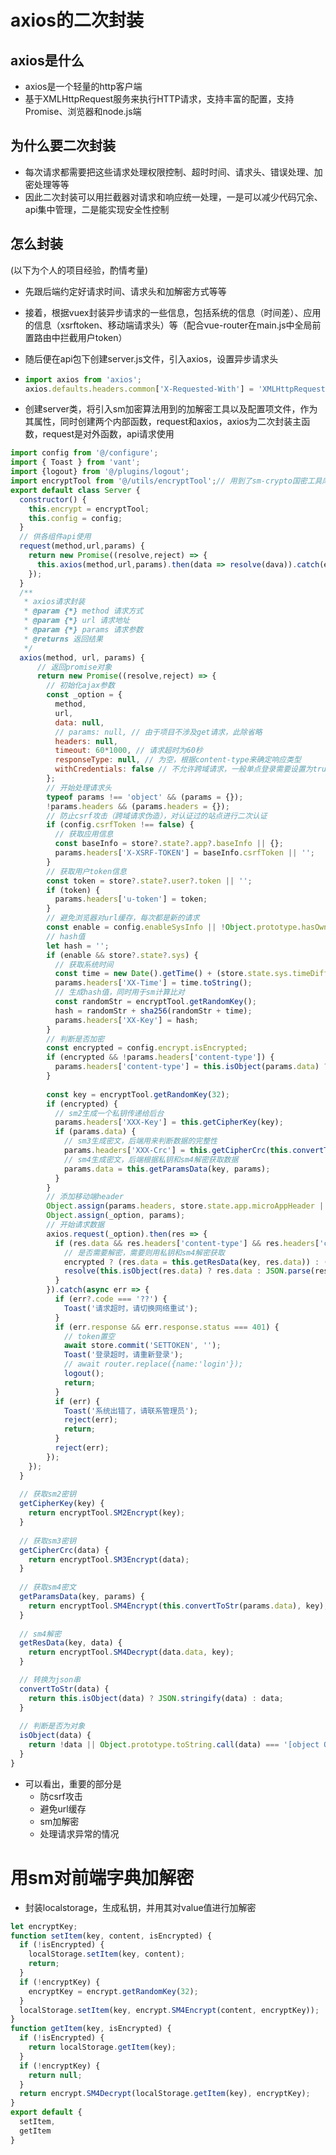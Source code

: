 # axios的二次封装

## axios是什么

- axios是一个轻量的http客户端
- 基于XMLHttpRequest服务来执行HTTP请求，支持丰富的配置，支持Promise、浏览器和node.js端

## 为什么要二次封装

- 每次请求都需要把这些请求处理权限控制、超时时间、请求头、错误处理、加密处理等等
- 因此二次封装可以用拦截器对请求和响应统一处理，一是可以减少代码冗余、api集中管理，二是能实现安全性控制

## 怎么封装

(以下为个人的项目经验，酌情考量)

- 先跟后端约定好请求时间、请求头和加解密方式等等

- 接着，根据vuex封装异步请求的一些信息，包括系统的信息（时间差）、应用的信息（xsrftoken、移动端请求头）等（配合vue-router在main.js中全局前置路由中拦截用户token）

- 随后便在api包下创建server.js文件，引入axios，设置异步请求头

- ```js
  import axios from 'axios';
  axios.defaults.headers.common['X-Requested-With'] = 'XMLHttpRequest';
  ```

- 创建server类，将引入sm加密算法用到的加解密工具以及配置项文件，作为其属性，同时创建两个内部函数，request和axios，axios为二次封装主函数，request是对外函数，api请求使用

```js
import config from '@/configure';
import { Toast } from 'vant';
import {logout} from '@/plugins/logout';
import encryptTool from '@/utils/encryptTool';// 用到了sm-crypto国密工具库及其他加解密工具
export default class Server {
  constructor() {
    this.encrypt = encryptTool;
    this.config = config;
  }
  // 供各组件api使用
  request(method,url,params) {
    return new Promise((resolve,reject) => {
      this.axios(method,url,params).then(data => resolve(dava)).catch(error => reject(error));
    });
  }
  /**
   * axios请求封装
   * @param {*} method 请求方式
   * @param {*} url 请求地址
   * @param {*} params 请求参数
   * @returns 返回结果
   */
  axios(method, url, params) {
      // 返回promise对象
      return new Promise((resolve,reject) => {
        // 初始化ajax参数
        const _option = {
          method,
          url,
          data: null,
          // params: null, // 由于项目不涉及get请求，此除省略
          headers: null,
          timeout: 60*1000, // 请求超时为60秒
          responseType: null, // 为空，根据content-type来确定响应类型
          withCredentials: false // 不允许跨域请求，一般单点登录需要设置为true
        };
        // 开始处理请求头
        typeof params !== 'object' && (params = {});
        !params.headers && (params.headers = {});
        // 防止csrf攻击（跨域请求伪造），对认证过的站点进行二次认证
        if (config.csrfToken !== false) { 
          // 获取应用信息
          const baseInfo = store?.state?.app?.baseInfo || {};
          params.headers['X-XSRF-TOKEN'] = baseInfo.csrfToken || '';
        }
        // 获取用户token信息
        const token = store?.state?.user?.token || '';
        if (token) {
          params.headers['u-token'] = token;
        }
        // 避免浏览器对url缓存，每次都是新的请求
        const enable = config.enableSysInfo || !Object.prototype.hasOwnProperty.call(config, 'enableSysInfo');
        // hash值
        let hash = '';
        if (enable && store?.state?.sys) {
          // 获取系统时间
          const time = new Date().getTime() + (store.state.sys.timeDiffer || 0);
          params.headers['XX-Time'] = time.toString();
          // 生成hash值，同时用于sm计算比对
          const randomStr = encryptTool.getRandomKey();
          hash = randomStr + sha256(randomStr + time);
          params.headers['XX-Key'] = hash;
        }
        // 判断是否加密
        const encrypted = config.encrypt.isEncrypted;
        if (encrypted && !params.headers['content-type']) {
          params.headers['content-type'] = this.isObject(params.data) ? 'application/json;charset=UTF-8' : 'application/x-www-form-urlencoded';
        }
        
        const key = encryptTool.getRandomKey(32);
        if (encrypted) {
          // sm2生成一个私钥传递给后台
          params.headers['XXX-Key'] = this.getCipherKey(key);
          if (params.data) {
          	// sm3生成密文，后端用来判断数据的完整性
            params.headers['XXX-Crc'] = this.getCipherCrc(this.convertToStr(params.data) + hash);
            // sm4生成密文，后端根据私钥和sm4解密获取数据
            params.data = this.getParamsData(key, params);
          }
        }
        // 添加移动端header
        Object.assign(params.headers, store.state.app.microAppHeader || {});
        Object.assign(_option, params);
        // 开始请求数据
        axios.request(_option).then(res => {
          if (res.data && res.headers['content-type'] && res.headers['content-type'].indexOf('application/json') !== -1) {
            // 是否需要解密，需要则用私钥和sm4解密获取
           	encrypted ? (res.data = this.getResData(key, res.data)) : (res.data = this.isObject(res.data) ? res.data : JSON.parse(res.data));
            resolve(this.isObject(res.data) ? res.data : JSON.parse(res.data));
          }
        }).catch(async err => {
          if (err?.code === '??') {
			Toast('请求超时，请切换网络重试');
          }
          if (err.response && err.response.status === 401) {
            // token置空
            await store.commit('SETTOKEN', '');
            Toast('登录超时，请重新登录');
            // await router.replace({name:'login'});
            logout();
            return;
          }
          if (err) {
            Toast('系统出错了，请联系管理员');
            reject(err);
            return;
          }
          reject(err);
        });
    });
  }
  
  // 获取sm2密钥
  getCipherKey(key) {
    return encryptTool.SM2Encrypt(key);
  }
  
  // 获取sm3密钥
  getCipherCrc(data) {
    return encryptTool.SM3Encrypt(data);
  }
  
  // 获取sm4密文
  getParamsData(key, params) {
    return encryptTool.SM4Encrypt(this.convertToStr(params.data), key);
  }
  
  // sm4解密
  getResData(key, data) {
    return encryptTool.SM4Decrypt(data.data, key);
  }

  // 转换为json串
  convertToStr(data) {
    return this.isObject(data) ? JSON.stringify(data) : data;
  }
	
  // 判断是否为对象
  isObject(data) {
    return !data || Object.prototype.toString.call(data) === '[object Object]' || Object.prototype.toString.call(data) === '[object Array]';
  }
}
```

- 可以看出，重要的部分是
  - 防csrf攻击
  - 避免url缓存
  - sm加解密
  - 处理请求异常的情况

# 用sm对前端字典加解密

- 封装localstorage，生成私钥，并用其对value值进行加解密

```js
let encryptKey;
function setItem(key, content, isEncrypted) {
  if (!isEncrypted) {
    localStorage.setItem(key, content);
    return;
  }
  if (!encryptKey) {
    encryptKey = encrypt.getRandomKey(32);
  }
  localStorage.setItem(key, encrypt.SM4Encrypt(content, encryptKey));
}
function getItem(key, isEncrypted) {
  if (!isEncrypted) {
    return localStorage.getItem(key);
  }
  if (!encryptKey) {
    return null;
  }
  return encrypt.SM4Decrypt(localStorage.getItem(key), encryptKey);
}
export default {
  setItem,
  getItem
}
```

